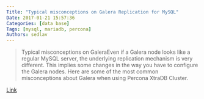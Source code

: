 ```yaml
---
Title: "Typical misconceptions on Galera Replication for MySQL"
Date: 2017-01-21 15:57:36
Categories: [data base]
Tags: [mysql, mariadb, percona]
Authors: sedlav
---
```


> Typical misconceptions on GaleraEven if a Galera node looks like a regular MySQL server, the underlying replication mechanism is very different. This implies some changes in the way you have to configure the Galera nodes. Here are some of the most common misconceptions about Galera when using Percona XtraDB Cluster.

[Link](http://www.percona.com/blog/2014/11/17/typical-misconceptions-on-galera-for-mysql/)
